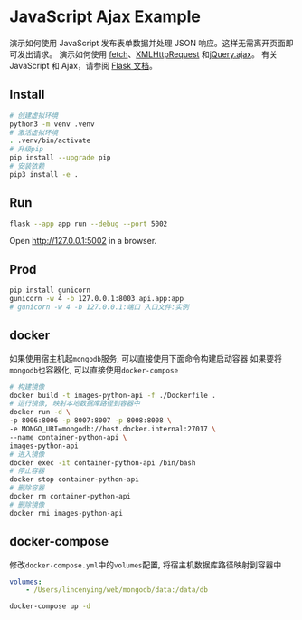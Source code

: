 # JavaScript Ajax Example

演示如何使用 JavaScript 发布表单数据并处理 JSON 响应。这样无需离开页面即可发出请求。
演示如何使用 [fetch](https://developer.mozilla.org/en-US/docs/Web/API/WindowOrWorkerGlobalScope/fetch)、[XMLHttpRequest](https://developer.mozilla.org/en-US/docs/Web/API/XMLHttpRequest) 和[jQuery.ajax](https://api.jquery.com/jQuery.ajax/)。
有关 JavaScript 和 Ajax，请参阅 [Flask 文档](https://flask.palletsprojects.com/patterns/javascript/)。

## Install

```bash
# 创建虚拟环境
python3 -m venv .venv
# 激活虚拟环境
. .venv/bin/activate
# 升级pip
pip install --upgrade pip
# 安装依赖
pip3 install -e .
```

## Run

```bash
flask --app app run --debug --port 5002
```

Open <http://127.0.0.1:5002> in a browser.

## Prod

```bash
pip install gunicorn
gunicorn -w 4 -b 127.0.0.1:8003 api.app:app
# gunicorn -w 4 -b 127.0.0.1:端口 入口文件:实例
```

## docker

如果使用宿主机起`mongodb`服务, 可以直接使用下面命令构建启动容器
如果要将`mongodb`也容器化, 可以直接使用`docker-compose`

```bash
# 构建镜像
docker build -t images-python-api -f ./Dockerfile .
# 运行镜像, 映射本地数据库路径到容器中
docker run -d \
-p 8006:8006 -p 8007:8007 -p 8008:8008 \
-e MONGO_URI=mongodb://host.docker.internal:27017 \
--name container-python-api \
images-python-api
# 进入镜像
docker exec -it container-python-api /bin/bash
# 停止容器
docker stop container-python-api
# 删除容器
docker rm container-python-api
# 删除镜像
docker rmi images-python-api
```

## docker-compose

修改`docker-compose.yml`中的`volumes`配置, 将宿主机数据库路径映射到容器中

```yaml
volumes:
    - /Users/lincenying/web/mongodb/data:/data/db
```

```bash
docker-compose up -d
```
